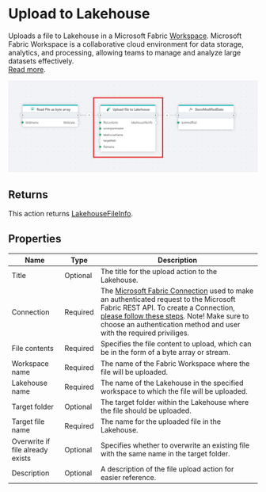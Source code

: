 # Upload to Lakehouse

Uploads a file to Lakehouse in a Microsoft Fabric [Workspace](https://learn.microsoft.com/en-us/fabric/get-started/create-workspaces). Microsoft Fabric Workspace is a collaborative cloud environment for data storage, analytics, and processing, allowing teams to manage and analyze large datasets effectively.  
[Read more](https://learn.microsoft.com/en-us/fabric/get-started/create-workspaces).

![img](../../../../images/flow/upload-to-lakehouse.png)



## Returns
This action returns [LakehouseFileInfo](https://learn.microsoft.com/en-us/dotnet/api/azure.storage.files.datalake.models.pathinfo?view=azure-dotnet). 


## Properties

| Name                             | Type     | Description         |
|----------------------------------|----------|----------------------------------------------------------------------------------|
| Title                            | Optional | The title for the upload action to the Lakehouse.  |
| Connection                       | Required | The [Microsoft Fabric Connection](./microsoft-fabric-connection.md) used to make an authenticated request to the Microsoft Fabric REST API. To create a Connection, [please follow these steps](./microsoft-fabric-connection.md). Note! Make sure to choose an authentication method and user with the required priviliges. |
| File contents                    | Required | Specifies the file content to upload, which can be in the form of a byte array or stream.      |
| Workspace name                   | Required | The name of the Fabric Workspace where the file will be uploaded.         |
| Lakehouse name                   | Required | The name of the Lakehouse in the specified workspace to which the file will be uploaded.    |
| Target folder                    | Optional | The target folder within the Lakehouse where the file should be uploaded.    |
| Target file name                 | Required | The name for the uploaded file in the Lakehouse.                                             |
| Overwrite if file already exists | Optional | Specifies whether to overwrite an existing file with the same name in the target folder.                     |
| Description                      | Optional | A description of the file upload action for easier reference.       |

